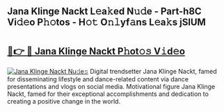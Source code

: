 ## Jana Klinge Nackt L𝚎a𝚔ed N𝚞𝚍e - Part-h8C Vi𝚍𝚎o P𝚑𝚘tos - H𝚘𝚝 O𝚗𝚕yf𝚊ns L𝚎a𝚔s jSlUM

# <h2><a href="http://kfeh386.oniu.top/?m=Jana+Klinge+Nackt">🔗👉 🔴 Jana Klinge Nackt P𝚑ot𝚘𝚜 V𝚒d𝚎o</a></h2>

[![Jana Klinge Nackt Nu𝚍e𝚜](https://i.imgur.com/0qMVB7G.gif)](http://kfeh386.oniu.top/?m=Jana+Klinge+Nackt)
Digital trendsetter Jana Klinge Nackt, famed for disseminating lifestyle and dance-related content via dance presentations and vlogs on social media. Motivational figure Jana Klinge Nackt, famed for their exceptional accomplishments and dedication to creating a positive change in the world.  
